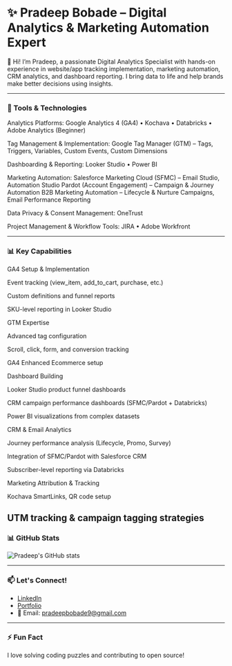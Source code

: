 # ✨ Pradeep Bobade – Digital Analytics & Marketing Automation Expert
👋 Hi! I’m Pradeep, a passionate Digital Analytics Specialist with hands-on experience in website/app tracking implementation, marketing automation, CRM analytics, and dashboard reporting. I bring data to life and help brands make better decisions using insights.

---

### 🔧 Tools & Technologies
Analytics Platforms:
Google Analytics 4 (GA4) • Kochava • Databricks • Adobe Analytics (Beginner)

Tag Management & Implementation:
Google Tag Manager (GTM) – Tags, Triggers, Variables, Custom Events, Custom Dimensions

Dashboarding & Reporting:
Looker Studio • Power BI

Marketing Automation:
Salesforce Marketing Cloud (SFMC) – Email Studio, Automation Studio
Pardot (Account Engagement) – Campaign & Journey Automation
B2B Marketing Automation – Lifecycle & Nurture Campaigns, Email Performance Reporting

Data Privacy & Consent Management:
OneTrust

Project Management & Workflow Tools:
JIRA • Adobe Workfront

---
### 📊 Key Capabilities
GA4 Setup & Implementation

Event tracking (view_item, add_to_cart, purchase, etc.)

Custom definitions and funnel reports

SKU-level reporting in Looker Studio

GTM Expertise

Advanced tag configuration

Scroll, click, form, and conversion tracking

GA4 Enhanced Ecommerce setup

Dashboard Building

Looker Studio product funnel dashboards

CRM campaign performance dashboards (SFMC/Pardot + Databricks)

Power BI visualizations from complex datasets

CRM & Email Analytics

Journey performance analysis (Lifecycle, Promo, Survey)

Integration of SFMC/Pardot with Salesforce CRM

Subscriber-level reporting via Databricks

Marketing Attribution & Tracking

Kochava SmartLinks, QR code setup

UTM tracking & campaign tagging strategies
---

### 📊 GitHub Stats

![Pradeep's GitHub stats](https://github-readme-stats.vercel.app/api?username=bobadepradeep&show_icons=true&theme=github_dark)

---

### 📫 Let's Connect!
- [LinkedIn](https://www.linkedin.com/in/pradeepbobade/)
- [Portfolio](#)
- 📧 Email: pradeepbobade9@gmail.com

---

### ⚡ Fun Fact
I love solving coding puzzles and contributing to open source!
